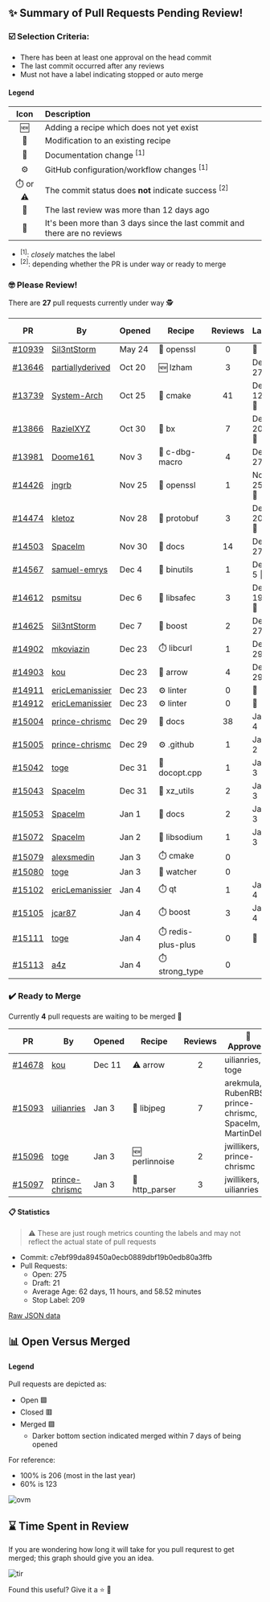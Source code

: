 ## :sparkles: Summary of Pull Requests Pending Review!

### :ballot_box_with_check: Selection Criteria:

- There has been at least one approval on the head commit
- The last commit occurred after any reviews
- Must not have a label indicating stopped or auto merge

#### Legend

Icon | Description
:---:|:---
:new: | Adding a recipe which does not yet exist 
:memo: | Modification to an existing recipe 
:green_book: | Documentation change <sup>[1]</sup> 
:gear: | GitHub configuration/workflow changes <sup>[1]</sup>
:stopwatch: or :warning: | The commit status does **not** indicate success <sup>[2]</sup> 
:bell: | The last review was more than 12 days ago 
:eyes: | It's been more than 3 days since the last commit and there are no reviews 

- <sup>[1]</sup>: _closely_ matches the label
- <sup>[2]</sup>: depending whether the PR is under way or ready to merge

### :nerd_face: Please Review! 

There are **27** pull requests currently under way :detective:

PR | By | Opened | Recipe | Reviews | Last | :stop_sign: Blockers | :star2: Approvers
:---: | --- | --- | --- | :---: | --- | --- | ---
[#10939](https://github.com/conan-io/conan-center-index/pull/10939)|[Sil3ntStorm](https://github.com/Sil3ntStorm)|May 24|:memo: openssl|0|:eyes:||
[#13646](https://github.com/conan-io/conan-center-index/pull/13646)|[partiallyderived](https://github.com/partiallyderived)|Oct 20|:new: lzham|3|Dec 27||prince-chrismc
[#13739](https://github.com/conan-io/conan-center-index/pull/13739)|[System-Arch](https://github.com/System-Arch)|Oct 25|:memo: cmake|41|Dec 12 :bell:||
[#13866](https://github.com/conan-io/conan-center-index/pull/13866)|[RazielXYZ](https://github.com/RazielXYZ)|Oct 30|:memo: bx|7|Dec 20 :bell:||prince-chrismc
[#13981](https://github.com/conan-io/conan-center-index/pull/13981)|[Doome161](https://github.com/Doome161)|Nov 3|:memo: c-dbg-macro|4|Dec 27||prince-chrismc
[#14426](https://github.com/conan-io/conan-center-index/pull/14426)|[jngrb](https://github.com/jngrb)|Nov 25|:memo: openssl|1|Nov 25 :bell:||
[#14474](https://github.com/conan-io/conan-center-index/pull/14474)|[kletoz](https://github.com/kletoz)|Nov 28|:memo: protobuf|3|Dec 20 :bell:||
[#14503](https://github.com/conan-io/conan-center-index/pull/14503)|[SpaceIm](https://github.com/SpaceIm)|Nov 30|:green_book: docs|14|Dec 27||SSE4
[#14567](https://github.com/conan-io/conan-center-index/pull/14567)|[samuel-emrys](https://github.com/samuel-emrys)|Dec 4|:memo: binutils|1|Dec 5 :bell:||jwillikers
[#14612](https://github.com/conan-io/conan-center-index/pull/14612)|[psmitsu](https://github.com/psmitsu)|Dec 6|:memo: libsafec|3|Dec 19 :bell:||jwillikers
[#14625](https://github.com/conan-io/conan-center-index/pull/14625)|[Sil3ntStorm](https://github.com/Sil3ntStorm)|Dec 7|:memo: boost|2|Dec 27||uilianries
[#14902](https://github.com/conan-io/conan-center-index/pull/14902)|[mkoviazin](https://github.com/mkoviazin)|Dec 23|:stopwatch: libcurl|1|Dec 29||prince-chrismc
[#14903](https://github.com/conan-io/conan-center-index/pull/14903)|[kou](https://github.com/kou)|Dec 23|:memo: arrow|4|Dec 29||prince-chrismc
[#14911](https://github.com/conan-io/conan-center-index/pull/14911)|[ericLemanissier](https://github.com/ericLemanissier)|Dec 23|:gear: linter|0|:eyes:||
[#14912](https://github.com/conan-io/conan-center-index/pull/14912)|[ericLemanissier](https://github.com/ericLemanissier)|Dec 23|:gear: linter|0|:eyes:||
[#15004](https://github.com/conan-io/conan-center-index/pull/15004)|[prince-chrismc](https://github.com/prince-chrismc)|Dec 29|:green_book: docs|38|Jan 4||SSE4
[#15005](https://github.com/conan-io/conan-center-index/pull/15005)|[prince-chrismc](https://github.com/prince-chrismc)|Dec 29|:gear: .github|1|Jan 2||uilianries
[#15042](https://github.com/conan-io/conan-center-index/pull/15042)|[toge](https://github.com/toge)|Dec 31|:memo: docopt.cpp|1|Jan 3||jwillikers
[#15043](https://github.com/conan-io/conan-center-index/pull/15043)|[SpaceIm](https://github.com/SpaceIm)|Dec 31|:memo: xz_utils|2|Jan 3||jwillikers
[#15053](https://github.com/conan-io/conan-center-index/pull/15053)|[SpaceIm](https://github.com/SpaceIm)|Jan 1|:green_book: docs|2|Jan 3||jwillikers, SSE4
[#15072](https://github.com/conan-io/conan-center-index/pull/15072)|[SpaceIm](https://github.com/SpaceIm)|Jan 2|:memo: libsodium|1|Jan 3||jwillikers
[#15079](https://github.com/conan-io/conan-center-index/pull/15079)|[alexsmedin](https://github.com/alexsmedin)|Jan 3|:stopwatch: cmake|0|||
[#15080](https://github.com/conan-io/conan-center-index/pull/15080)|[toge](https://github.com/toge)|Jan 3|:memo: watcher|0|||
[#15102](https://github.com/conan-io/conan-center-index/pull/15102)|[ericLemanissier](https://github.com/ericLemanissier)|Jan 4|:stopwatch: qt|1|Jan 4||jwillikers
[#15105](https://github.com/conan-io/conan-center-index/pull/15105)|[jcar87](https://github.com/jcar87)|Jan 4|:stopwatch: boost|3|Jan 4||jwillikers
[#15111](https://github.com/conan-io/conan-center-index/pull/15111)|[toge](https://github.com/toge)|Jan 4|:stopwatch: redis-plus-plus|0|:eyes:||
[#15113](https://github.com/conan-io/conan-center-index/pull/15113)|[a4z](https://github.com/a4z)|Jan 4|:stopwatch: strong_type|0|||


### :heavy_check_mark: Ready to Merge 

Currently **4** pull requests are waiting to be merged :tada:


PR | By | Opened | Recipe | Reviews | :star2: Approvers
:---: | --- | --- | --- | :---: | ---
[#14678](https://github.com/conan-io/conan-center-index/pull/14678)|[kou](https://github.com/kou)|Dec 11|:warning: arrow|2|uilianries, toge
[#15093](https://github.com/conan-io/conan-center-index/pull/15093)|[uilianries](https://github.com/uilianries)|Jan 3|:memo: libjpeg|7|arekmula, RubenRBS, prince-chrismc, SpaceIm, MartinDelille
[#15096](https://github.com/conan-io/conan-center-index/pull/15096)|[toge](https://github.com/toge)|Jan 3|:new: perlinnoise|2|jwillikers, prince-chrismc
[#15097](https://github.com/conan-io/conan-center-index/pull/15097)|[prince-chrismc](https://github.com/prince-chrismc)|Jan 3|:memo: http_parser|3|jwillikers, uilianries


#### :clipboard: Statistics

> :warning: These are just rough metrics counting the labels and may not reflect the actual state of pull requests

- Commit: c7ebf99da89450a0ecb0889dbf19b0edb80a3ffb
- Pull Requests:
	- Open: 275
	- Draft: 21
	- Average Age: 62 days, 11 hours, and 58.52 minutes
	- Stop Label: 209
	

[Raw JSON data](https://raw.githubusercontent.com/prince-chrismc/conan-center-index-pending-review/raw-data/pending-review.json)

## :bar_chart: Open Versus Merged

#### Legend

Pull requests are depicted as:

- Open  :green_square:
- Closed :red_square:
- Merged :purple_square:
  - Darker bottom section indicated merged within 7 days of being opened

For reference:

- 100% is 206 (most in the last year)
- 60% is 123

![ovm](https://github.com/prince-chrismc/conan-center-index-pending-review/blob/raw-data/open-versus-merged.gif?raw=true)

## :hourglass: Time Spent in Review

If you are wondering how long it will take for you pull requrest to get merged; this graph should give you an idea.

![tir](https://github.com/prince-chrismc/conan-center-index-pending-review/blob/raw-data/time-in-review.png?raw=true)

Found this useful? Give it a :star: :pray:
	